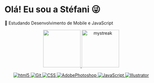 # Olá! Eu sou a Stéfani 😜
🌱 Estudando Desenvolvimento de Mobile e JavaScript
   
   <p align="center">
  <a href="https://github.com/-stefaniseixas">
  <img height="123em" src="https://github-readme-stats.vercel.app/api?username=stefaniseixas&show_icons=true&theme=react&include_all_commits=true&count_private=true" />
  <img height="123em" src="https://github-readme-streak-stats.herokuapp.com/?user=stefaniseixas&theme=react" alt="mystreak" />
  </p>

  
</div>
  <div align="center">
   
![html5](https://img.shields.io/badge/html5-0000FF?style=for-the-badge&logo=html5&logoColor=white)
![Git](https://img.shields.io/badge/Git-000000?style=for-the-badge&logo=git&logoColor=white)
![CSS](https://img.shields.io/badge/css-1E90FF?style=for-the-badge&logo=css3&logoColor=white)
![AdobePhotoshop](https://img.shields.io/badge/photoshop-000080?style=for-the-badge&logo=adobephotoshop&logoColor=white)
![JavaScript](https://img.shields.io/badge/javascript-FFD700?style=for-the-badge&logo=javascript&logoColor=white)
![Illustrator](https://img.shields.io/badge/Adobe%20Illustrator-FF9A00?style=for-the-badge&logo=adobe%20illustrator&logoColor=white)
     
 </div>
  </div>
    
    
    

